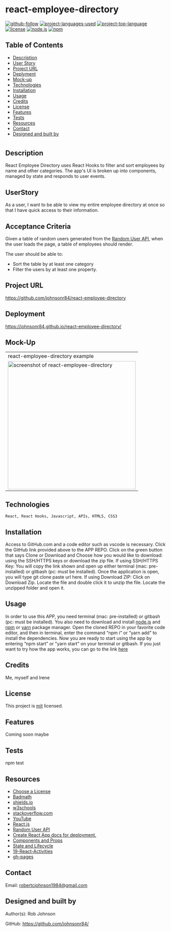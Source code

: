 # react-employee-directory

  [![github-follow](https://img.shields.io/github/followers/johnsonr84?label=Follow&logoColor=lightgrey&style=social)](https://github.com/johnsonr84)
  [![project-languages-used](https://img.shields.io/github/languages/count/johnsonr84/readme-generator?color=orange)](https://github.com/johnsonr84/react-employee-directory)
  [![project-top-language](https://img.shields.io/github/languages/top/johnsonr84/readme-generator?color=yellow)](https://github.com/johnsonr84/react-employee-directory)
  [![license](https://img.shields.io/badge/license-mit-brightgreen.svg)](https://choosealicense.com/licenses/mit/)
  [![node.js](https://img.shields.io/node/v/c?color=brightgreen)](https://nodejs.org/en/)
  [![npm](https://img.shields.io/npm/v/npm?color=blue&logo=npm)](https://www.npmjs.com/package/inquirer)

  ## Table of Contents 
  * [Description](#Description)
  * [User Story](#UserStory)
  * [Project URL](#Project-URL)
  * [Deplyment](#Deployment)
  * [Mock-up](#Mock-up)
  * [Technologies](#Technologies)
  * [Installation](#Installation)
  * [Usage](#Usage)
  * [Credits](#Credits)
  * [License](#License)
  * [Features](#Features)
  * [Tests](#Tests)
  * [Resources](#Resources)
  * [Contact](#Contact)
  * [Designed and built by](#Designed-and-built-by)
  #
  
  ## Description 
  React Employee Directory uses React Hooks to filter and sort employees by name and other categories.
  The app's UI is broken up into components, managed by state and responds to user events. 

  ## UserStory 
  
  As a user, I want to be able to view my entire employee directory at once 
  so that I have quick access to their information.
  
  ## Acceptance Criteria
  Given a table of random users generated from the [Random User API](https://randomuser.me/), 
  when the user loads the page, a table of employees should render.

  The user should be able to:
  * Sort the table by at least one category
  * Filter the users by at least one property.
  
  ## Project URL
  https://github.com/johnsonr84/react-employee-directory

  ## Deployment
  https://johnsonr84.github.io/react-employee-directory/

  ## Mock-Up
  <table>
    <tr>
      <td>react-employee-directory example</td>
    </tr>
    <tr>
      <td><img src="" height=400 alt="screenshot of react-employee-directory"></td>
    </tr>
  </table>

  ## Technologies 
  ```
  React, React Hooks, Javascript, APIs, HTML5, CSS3 
  ```

  ## Installation 
   Access to GitHub.com and a code editor such as vscode is necessary. Click the GitHub link provided above to the APP REPO. Click on the green button that says Clone or Download and Choose how you would like to download: using the SSH/HTTPS keys or download the zip file. If using SSH/HTTPS Key: You will copy the link shown and open up either terminal (mac: pre-installed) or gitbash (pc: must be installed). Once the application is open, you will type git clone paste url here. If using Download ZIP: Click on Download Zip. Locate the file and double click it to unzip the file. Locate the unzipped folder and open it. 

  ## Usage 
  In order to use this APP, you need terminal (mac: pre-installed) or gitbash (pc: must be installed). You also need to download and install [node.js](https://nodejs.org/en/) and [npm](www.npmjs.com) or [yarn](https://yarnpkg.com/) package manager. Open the cloned REPO in your favorite code editor, and then in terminal, enter the command “npm i“ or “yarn add”  to install the dependencies.  Now you are ready to start using the app by entering “npm start” or "yarn start" on your terminal or gitbash. If you just want to try how the app works, you can go to the link [here](https://github.com/johnsonr84/react-employee-directory)

  ## Credits 
  Me, myself and Irene 

  ## License 
  This project is [mit](https://choosealicense.com/licenses/mit/) licensed.

  ## Features
  Coming soon maybe 

  ## Tests
  npm test 

  ## Resources
  * [Choose a License](https://choosealicense.com/)
  * [Badmath](https://img.shields.io/github/languages/top/nielsenjared/badmath)
  * [shields.io](https://shields.io/)
  * [w3schools](https://www.w3schools.com/)
  * [stackoverflow.com](https://stackoverflow.com/)
  * [YouTube](https://www.youtube.com/)
  * [React.js](https://reactjs.org/)
  * [Random User API](https://randomuser.me/)
  * [Create React App docs for deployment.](https://create-react-app.dev/docs/deployment/#github-pages)
  * [Components and Props](https://reactjs.org/docs/components-and-props.html#es6-classes)
  * [State and Lifecycle](https://reactjs.org/docs/state-and-lifecycle.html)
  * [19-React-Activities](19-React-Activities)
  * [gh-pages](https://www.npmjs.com/package/gh-pages)


  ## Contact
  Email: robertcjohnson1984@gmail.com 

  ## Designed and built by
  Author(s): Rob Johnson  

  GitHub: https://github.com/johnsonr84/ 
